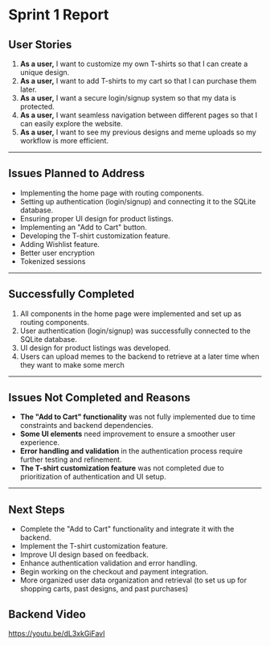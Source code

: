 # Sprint 1 Report

## User Stories

1. **As a user,** I want to customize my own T-shirts so that I can create a unique design.  
2. **As a user,** I want to add T-shirts to my cart so that I can purchase them later.  
3. **As a user,** I want a secure login/signup system so that my data is protected.  
4. **As a user,** I want seamless navigation between different pages so that I can easily explore the website.
5. **As a user,** I want to see my previous designs and meme uploads so my workflow is more efficient.

---

## Issues Planned to Address  

- Implementing the home page with routing components.  
- Setting up authentication (login/signup) and connecting it to the SQLite database.  
- Ensuring proper UI design for product listings.  
- Implementing an "Add to Cart" button.  
- Developing the T-shirt customization feature.  
- Adding Wishlist feature.
- Better user encryption
- Tokenized sessions
---

## Successfully Completed  

1. All components in the home page were implemented and set up as routing components.  
2. User authentication (login/signup) was successfully connected to the SQLite database.  
3. UI design for product listings was developed.
4. Users can upload memes to the backend to retrieve at a later time when they want to make some merch

---

## Issues Not Completed and Reasons  

- **The "Add to Cart" functionality** was not fully implemented due to time constraints and backend dependencies.  
- **Some UI elements** need improvement to ensure a smoother user experience.  
- **Error handling and validation** in the authentication process require further testing and refinement.  
- **The T-shirt customization feature** was not completed due to prioritization of authentication and UI setup.  

---

## Next Steps  

- Complete the "Add to Cart" functionality and integrate it with the backend.  
- Implement the T-shirt customization feature.  
- Improve UI design based on feedback.  
- Enhance authentication validation and error handling.  
- Begin working on the checkout and payment integration.
- More organized user data organization and retrieval (to set us up for shopping carts, past designs, and past purchases)  


## Backend Video
https://youtu.be/dL3xkGiFavI
